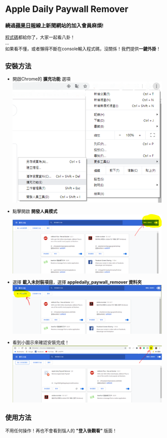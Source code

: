 # Apple Daily Paywall Remover
### 繞過[蘋果日報](https://tw.appledaily.com/daily)線上新聞網站的加入會員麻煩!
[程式碼](https://github.com/RainBoltz/appledaily_paywall_remover/blob/master/appledaily_paywall_remover/auto_remove.js)都給你了，大家一起看八卦！  
...  
如果看不懂，或者懶得不斷在console輸入程式碼，沒關係！我們提供**一鍵外掛**！
## 安裝方法
- 開啟Chrome的 **擴充功能** 選項  
![image1](https://github.com/RainBoltz/appledaily_paywall_remover/blob/master/extension_explain_1.png)

- 點擊開啟 **開發人員模式**
![image2](https://github.com/RainBoltz/appledaily_paywall_remover/blob/master/extension_explain_2.png)

- 選擇 **載入未封裝項目**，選擇 **appledaily_paywall_remover 資料夾**
![image3](https://github.com/RainBoltz/appledaily_paywall_remover/blob/master/extension_explain_3.png)

- 看到小圖示來確認安裝完成！
![image4](https://github.com/RainBoltz/appledaily_paywall_remover/blob/master/extension_explain_4.png)

## 使用方法
不用任何操作！再也不會看到惱人的 **"登入後觀看"** 版面！
  
  

